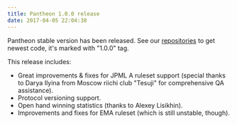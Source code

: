 ```yaml
---
title: Pantheon 1.0.0 release
date: 2017-04-05 22:04:38
---
```

Pantheon stable version has been released. See our [repositories](https://github.com/MahjongPantheon) to get newest code, it's marked with "1.0.0" tag.

<!-- more -->

This release includes:
- Great improvements & fixes for JPML A ruleset support (special thanks to Darya Ilyina from Moscow riichi club "Tesuji" for comprehensive QA assistance).
- Protocol versioning support.
- Open hand winning statistics (thanks to Alexey Lisikhin).
- Improvements and fixes for EMA ruleset (which is still unstable, though).
